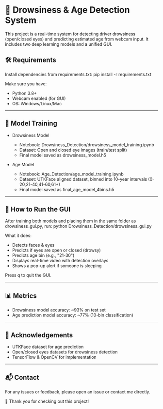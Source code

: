 # 🚦 Drowsiness & Age Detection System

This project is a real-time system for detecting driver drowsiness (open/closed eyes) and predicting estimated age from webcam input. It includes two deep learning models and a unified GUI.


## 🛠 Requirements

Install dependencies from requirements.txt:
pip install -r requirements.txt

Make sure you have:
- Python 3.8+
- Webcam enabled (for GUI)
- OS: Windows/Linux/Mac

---

## 📝 Model Training

- Drowsiness Model
  - Notebook: Drowsiness_Detection/drowsiness_model_training.ipynb
  - Dataset: Open and closed eye images (train/test split)
  - Final model saved as drowsiness_model.h5

- Age Model
  - Notebook: Age_Detection/age_model_training.ipynb
  - Dataset: UTKFace aligned dataset, binned into 10-year intervals (0-20,21-40,41-60,61+)
  - Final model saved as final_age_model_4bins.h5

---

## 🚨 How to Run the GUI

After training both models and placing them in the same folder as drowsiness_gui.py, run:
python Drowsiness_Detection/drowsiness_gui.py

What it does:
- Detects faces & eyes
- Predicts if eyes are open or closed (drowsy)
- Predicts age bin (e.g., "21-30")
- Displays real-time video with detection overlays
- Shows a pop-up alert if someone is sleeping

Press q to quit the GUI.

---

## 📊 Metrics

- Drowsiness model accuracy: ~93% on test set
- Age prediction model accuracy: ~77% (10-bin classification)

---

## 📢 Acknowledgements

- UTKFace dataset for age prediction
- Open/closed eyes datasets for drowsiness detection
- TensorFlow & OpenCV for implementation

---

## 📬 Contact

For any issues or feedback, please open an issue or contact me directly.

🚀 Thank you for checking out this project!

